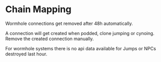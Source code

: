 # Chain Mapping

Wormhole connections get removed after 48h automatically.

A connection will get created when podded, clone jumping or cynoing. Remove the created connection manually.

For wormhole systems there is no api data available for Jumps or NPCs destroyed last hour.

<!--stackedit_data:
eyJoaXN0b3J5IjpbLTMzMjQ0NzI5N119
-->